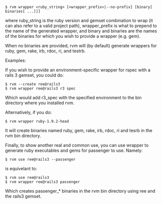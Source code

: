 
    $ rvm wrapper <ruby_string> [<wrapper_prefix>|--no-prefix] [binary[ binaries[ ...]]]

where ruby_string is the ruby version and gemset combination to wrap
(it can also refer to a valid project path), wrapper_prefix is what to
prepend to the name of the generated wrapper, and binary and binaries
are the names of the binaries for which you wish to provide a wrapper
(e.g. gem).

When no binaries are provided, rvm will (by default) generate wrappers for
ruby, gem, rake, irb, rdoc, ri, and testrb.

Examples:

If you wish to provide an environment-specific wrapper for rspec with a
rails 3 gemset, you could do:

    $ rvm --create ree@rails3
    $ rvm wrapper ree@rails3 r3 spec

Which would add r3_spec with the specified environment to the bin
directory where you installed rvm.

Alternatively, if you do:

    $ rvm wrapper ruby-1.9.2-head

It will create binaries named ruby, gem, rake, irb, rdoc, ri and tesrb
in the rvm bin directory.

Finally, to show another real and common use, you can use wrapper
to generate ruby executables and gems for passenger to use. Namely:

    $ rvm use ree@rails3 --passenger

is equivelant to:

    $ rvm use ree@rails3
    $ rvm wrapper ree@rails3 passenger

Which creates passenger_* binaries in the rvm bin directory using
ree and the rails3 gemset.
